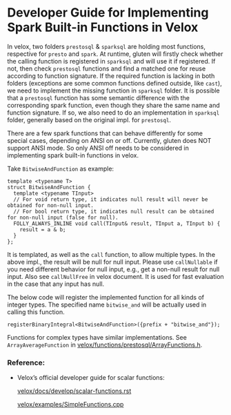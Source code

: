 # Developer Guide for Implementing Spark Built-in Functions in Velox

In velox, two folders `prestosql` & `sparksql` are holding most functions, respective for `presto` and `spark`. At runtime, gluten will firstly check whether the calling function is registered in `sparksql` and will use
it if registered. If not, then check `prestosql` functions and find a matched one for reuse according to function signature. If the required function is lacking in both folders (exceptions are some common functions defined
outside, like `cast`), we need to implement the missing function in `sparksql` folder. It is possible that a `prestosql` function has some semantic difference with the corresponding spark function, even though they share the
same name and function signature. If so, we also need to do an implementation in `sparksql` folder, generally based on the original impl. for `prestosql`.

There are a few spark functions that can behave differently for some special cases, depending on ANSI on or off. Currently, gluten does NOT support ANSI mode. So only ANSI off needs to be considered in implementing spark
built-in functions in velox.

Take `BitwiseAndFunction` as example:

```
template <typename T>
struct BitwiseAndFunction {
  template <typename TInput>
  // For void return type, it indicates null result will never be obtained for non-null input.
  // For bool return type, it indicates null result can be obtained for non-null input (false for null).
  FOLLY_ALWAYS_INLINE void call(TInput& result, TInput a, TInput b) {
    result = a & b;
  }
};
``` 
It is templated, as well as the `call` function, to allow multiple types. In the above impl., the result will be null for null input.
Please use `callNullable` if you need different behavior for null input, e.g., get a non-null result for null input. Also see `callNullFree` in velox document.
It is used for fast evaluation in the case that any input has null.

The below code will register the implemented function for all kinds of integer types. The specified name `bitwise_and` will be actually used in calling this function.
```
registerBinaryIntegral<BitwiseAndFunction>({prefix + "bitwise_and"});
```

Functions for complex types have similar implementations. 
See `ArrayAverageFunction` in [velox/functions/prestosql/ArrayFunctions.h](https://github.com/facebookincubator/velox/blob/main/velox/functions/prestosql/ArrayFunctions.h).

### Reference:
* Velox’s official developer guide for scalar functions:

  [velox/docs/develop/scalar-functions.rst](https://github.com/facebookincubator/velox/blob/main/velox/docs/develop/scalar-functions.rst)

  [velox/examples/SimpleFunctions.cpp](https://github.com/facebookincubator/velox/blob/main/velox/examples/SimpleFunctions.cpp)
